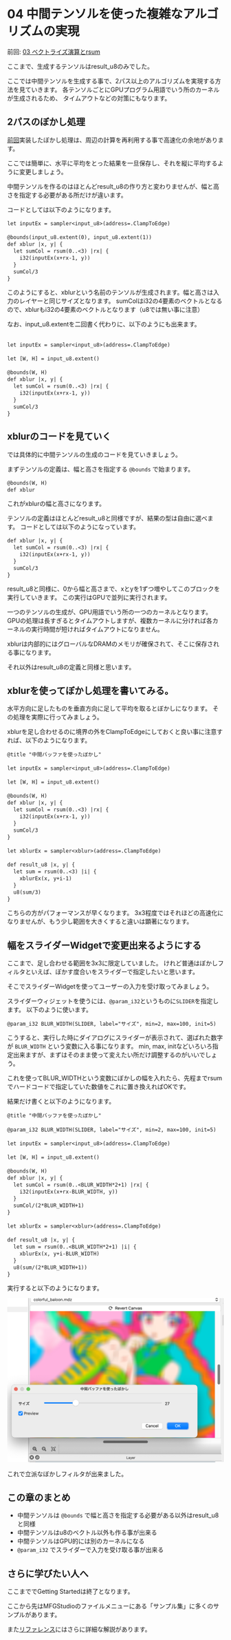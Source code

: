 # 04 中間テンソルを使った複雑なアルゴリズムの実現

前回: [03 ベクトライズ演算とrsum](03_VectorRsum.md)

ここまで、生成するテンソルはresult_u8のみでした。

ここでは中間テンソルを生成する事で、2パス以上のアルゴリズムを実現する方法を見ていきます。
各テンソルごとにGPUプログラム用語でいう所のカーネルが生成されるため、
タイムアウトなどの対策にもなります。

## 2パスのぼかし処理

[前回](03_VectorRsum.md)実装したぼかし処理は、周辺の計算を再利用する事で高速化の余地があります。

ここでは簡単に、水平に平均をとった結果を一旦保存し、それを縦に平均するように変更しましょう。

中間テンソルを作るのはほとんどresult_u8の作り方と変わりませんが、幅と高さを指定する必要がある所だけが違います。

コードとしては以下のようになります。

```mfg
let inputEx = sampler<input_u8>(address=.ClampToEdge)

@bounds(input_u8.extent(0), input_u8.extent(1))
def xblur |x, y| {
  let sumCol = rsum(0..<3) |rx| {
    i32(inputEx(x+rx-1, y))
  }
  sumCol/3
}
```

このようにすると、xblurという名前のテンソルが生成されます。幅と高さは入力のレイヤーと同じサイズとなります。
sumColはi32の4要素のベクトルとなるので、xblurもi32の4要素のベクトルとなります（u8では無い事に注意）

なお、input_u8.extentを二回書く代わりに、以下のようにも出来ます。

```mfg

let inputEx = sampler<input_u8>(address=.ClampToEdge)

let [W, H] = input_u8.extent()

@bounds(W, H)
def xblur |x, y| {
  let sumCol = rsum(0..<3) |rx| {
    i32(inputEx(x+rx-1, y))
  }
  sumCol/3
}
```

## xblurのコードを見ていく

では具体的に中間テンソルの生成のコードを見ていきましょう。

まずテンソルの定義は、幅と高さを指定する `@bounds` で始まります。

```mfg
@bounds(W, H)
def xblur 
```

これがxblurの幅と高さになります。

テンソルの定義はほとんどresult_u8と同様ですが、結果の型は自由に選べます。
コードとしては以下のようになっています。

```mfg
def xblur |x, y| {
  let sumCol = rsum(0..<3) |rx| {
    i32(inputEx(x+rx-1, y))
  }
  sumCol/3
}
```

result_u8と同様に、0から幅と高さまで、xとyを1ずつ増やしてこのブロックを実行していきます。
この実行はGPUで並列に実行されます。

一つのテンソルの生成が、GPU用語でいう所の一つのカーネルとなります。
GPUの処理は長すぎるとタイムアウトしますが、複数カーネルに分ければ各カーネルの実行時間が短ければタイムアウトになりません。

xblurは内部的にはグローバルなDRAMのメモリが確保されて、そこに保存される事になります。

それ以外はresult_u8の定義と同様と思います。

## xblurを使ってぼかし処理を書いてみる。

水平方向に足したものを垂直方向に足して平均を取るとぼかしになります。
その処理を実際に行ってみましょう。

xblurを足し合わせるのに境界の外をClampToEdgeにしておくと良い事に注意すれば、以下のようになります。

```mfg
@title "中間バッファを使ったぼかし"

let inputEx = sampler<input_u8>(address=.ClampToEdge)

let [W, H] = input_u8.extent()

@bounds(W, H)
def xblur |x, y| {
  let sumCol = rsum(0..<3) |rx| {
    i32(inputEx(x+rx-1, y))
  }
  sumCol/3
}

let xblurEx = sampler<xblur>(address=.ClampToEdge)

def result_u8 |x, y| {
  let sum = rsum(0..<3) |i| {
    xblurEx(x, y+i-1)
  }
  u8(sum/3)
}
```

こちらの方がパフォーマンスが早くなります。
3x3程度ではそれほどの高速化になりませんが、もう少し範囲を大きくすると違いは顕著になります。

## 幅をスライダーWidgetで変更出来るようにする

ここまで、足し合わせる範囲を3x3に限定していました。
けれど普通はぼかしフィルタといえば、ぼかす度合いをスライダーで指定したいと思います。

そこでスライダーWidgetを使ってユーザーの入力を受け取ってみましょう。

スライダーウィジェットを使うには、`@param_i32`というものに`SLIDER`を指定します。
以下のように使います。

```mfg
@param_i32 BLUR_WIDTH(SLIDER, label="サイズ", min=2, max=100, init=5)
```

こうすると、実行した時にダイアログにスライダーが表示されて、選ばれた数字が `BLUR_WIDTH` という変数に入る事になります。
min, max, initなどいろいろ指定出来ますが、まずはそのまま使って変えたい所だけ調整するのがいいでしょう。

これを使ってBLUR_WIDTHという変数にぼかしの幅を入れたら、先程までrsumでハードコードで指定していた数値をこれに置き換えればOKです。

結果だけ書くと以下のようになります。

```mfg
@title "中間バッファを使ったぼかし"

@param_i32 BLUR_WIDTH(SLIDER, label="サイズ", min=2, max=100, init=5)

let inputEx = sampler<input_u8>(address=.ClampToEdge)

let [W, H] = input_u8.extent()

@bounds(W, H)
def xblur |x, y| {
  let sumCol = rsum(0..<BLUR_WIDTH*2+1) |rx| {
    i32(inputEx(x+rx-BLUR_WIDTH, y))
  }
  sumCol/(2*BLUR_WIDTH+1)
}

let xblurEx = sampler<xblur>(address=.ClampToEdge)

def result_u8 |x, y| {
  let sum = rsum(0..<BLUR_WIDTH*2+1) |i| {
    xblurEx(x, y+i-BLUR_WIDTH)
  }
  u8(sum/(2*BLUR_WIDTH+1))
}
```

実行すると以下のようになります。

![スライダーで調整出来るぼかし](imgs/blur_with_slider.png)

これで立派なぼかしフィルタが出来ました。

## この章のまとめ

- 中間テンソルは `@bounds` で幅と高さを指定する必要がある以外はresult_u8と同様
- 中間テンソルはu8のベクトル以外も作る事が出来る
- 中間テンソルはGPU的には別のカーネルになる
- `@param_i32` でスライダーで入力を受け取る事が出来る

## さらに学びたい人へ

ここまででGetting Startedは終了となります。

ここから先はMFGStudioのファイルメニューにある「サンプル集」に多くのサンプルがあります。

また[リファレンス](../Reference/README.md)にはさらに詳細な解説があります。